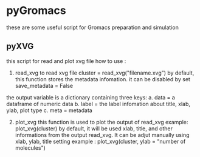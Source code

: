 # pyGromacs

these are some useful script for Gromacs preparation and simulation

## pyXVG
this script for read and plot xvg file
how to use :
1. read_xvg to read xvg file
cluster = read_xvg("filename.xvg")
by default, this function stores the metadata infomation. it can be disabled by set save_metadata = False

the output variable is a dictionary containing three keys:
a. data = a dataframe of numeric data
b. label = the label infomation about title, xlab, ylab, plot type
c. meta = metadata

2. plot_xvg 
this function is used to plot the output of read_xvg
example: plot_xvg(cluster)
by default, it will be used xlab, title, and other informations from the output read_xvg. It can be adjut manually using xlab, ylab, title setting
example : plot_xvg(cluster, ylab = "number of molecules")
